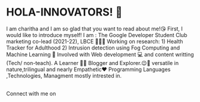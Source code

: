 # HOLA-INNOVATORS! 🤩

I am charitha  and I am so glad that you want to read about me!😘
First, I would like to introduce myself! I am :
The Google Developer Student Club marketing co-lead (2021-22), LBCE 👩‍🎓😎
Working on research: 1) Health Tracker for Adulthood  2) Intrusion detection using Fog Computing and Machine Learning 📜
Involved with Web development 💻 and content writting (Tech/ non-teach).
A Learner 👩‍💼
Blogger and Explorer.😉🤩
versatile in nature,trilingual and nearly Empathetic❤️
Programming Languages ,Technologies, Managment mostly intrested in.
                                                     

Connect with me on
         
